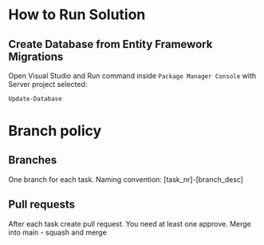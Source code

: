 # How to Run Solution
## Create Database from Entity Framework Migrations
Open Visual Studio and Run command inside `Package Manager Console` with Server project selected:
```ps
Update-Database
```

# Branch policy
## Branches
One branch for each task.
Naming convention: [task_nr]-[branch_desc]

## Pull requests
After each task create pull request.
You need at least one approve.
Merge into main - squash and merge
